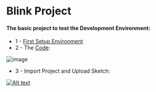 # Blink Project

#### The basic project to test the Development Environment:

* 1 - [First Setup Environment](https://github.com/robsonoduarte/learn-arduino/tree/master/clion-arduino/example) 
* 2 - The [Code](https://github.com/robsonoduarte/learn-arduino/blob/master/arduino-courses/arduino-brazilian-course/blink/blink.ino):

![image](https://user-images.githubusercontent.com/797845/80540020-e17a6180-897e-11ea-980d-da335b217ade.png)

* 3 - Import Project and Upload Sketch:

[![Alt text](https://img.youtube.com/vi/4ZCBo1Cjdy0/0.jpg)](https://www.youtube.com/watch?v=4ZCBo1Cjdy0)


